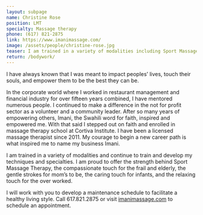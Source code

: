 ```yaml
---
layout: subpage
name: Christine Rose
position: LMT
specialty: Massage therapy
phone: (617) 821-2875
link: https://www.imanimassage.com/
image: /assets/people/christine-rose.jpg
teaser: I am trained in a variety of modalities including Sport Massage Therapy, Prenatal, and Infant Massage Therapies. 
return: /bodywork/
---
```


I have always known that I was meant to impact peoples’ lives, touch their souls, and empower them to be the best they can be.

In the corporate world where I worked in restaurant management and financial industry for over fifteen years combined, I have mentored numerous people.  I continued to make a difference in the not for profit sector as a volunteer and a community leader. After so many years of empowering others, Imani, the Swahili word for faith, inspired and empowered me. With that said I stepped out on faith and enrolled in massage therapy school at Cortiva Institute. I have been a licensed massage therapist since 2011. My courage to begin a new career path is what inspired me to name my business Imani.

I am trained in a variety of modalities and continue to train and develop my techniques and specialties.  I am proud to offer the strength behind Sport Massage Therapy, the compassionate touch for the frail and elderly, the gentle strokes for mom’s to be, the caring touch for infants, and the relaxing touch for the over worked.

I will work with you to develop a maintenance schedule to facilitate a healthy living style. Call 617.821.2875 or visit [imanimassage.com](https://www.imanimassage.com/) to schedule an appointment.

